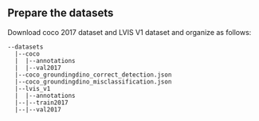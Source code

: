 ## Prepare the datasets

Download coco 2017 dataset and LVIS V1 dataset and organize as follows:

```
--datasets
  |--coco
  |  |--annotations
  |  |--val2017
  |--coco_groundingdino_correct_detection.json
  |--coco_groundingdino_misclassification.json
  |--lvis_v1
  |  |--annotations
  |--|--train2017
  |--|--val2017
```